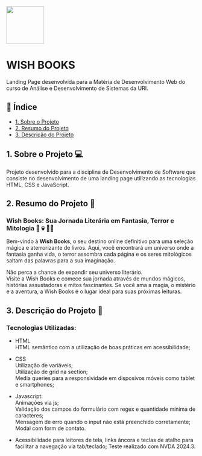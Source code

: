 <img src="../img/books.png" height="100px">

# WISH BOOKS 
Landing Page desenvolvida para a Matéria de Desenvolvimento Web do curso de Análise e Desenvolvimento de Sistemas da URI.


## :round_pushpin: Índice

* [1. Sobre o Projeto](#1-sobre-o-projeto)
* [2. Resumo do Projeto](#2-resumo-do-projeto)
* [3. Descrição do Projeto](#3-descrição-do-projeto)


## 1. Sobre o Projeto :computer:
Projeto desenvolvido para a disciplina de Desenvolvimento de Software que consiste no desenvolvimento de uma landing page utilizando as tecnologias HTML, CSS e JavaScript. 

## 2. Resumo do Projeto :page_facing_up:
### Wish Books: Sua Jornada Literária em Fantasia, Terror e Mitologia :fairy: :skull: :mermaid:
Bem-vindo à **Wish Books**, o seu destino online definitivo para uma seleção mágica e aterrorizante de livros. Aqui, você encontrará um universo onde a fantasia ganha vida, o terror assombra cada página e os seres mitológicos saltam das palavras para a sua imaginação. 

Não perca a chance de expandir seu universo literário. \
Visite a Wish Books e comece sua jornada através de mundos mágicos, histórias assustadoras e mitos fascinantes. Se você ama a magia, o mistério e a aventura, a Wish Books é o lugar ideal para suas próximas leituras.


## 3. Descrição do Projeto :open_file_folder:
### Tecnologias Utilizadas:
* HTML \
HTML semântico com a utilização de boas práticas em acessibilidade; 
* CSS \
Utilização de variáveis; \
Utilização de grid na section; \
Media queries para a responsividade em disposivos móveis como tablet e smartphones; 
* Javascript: \
Animações via js; \
Validação dos campos do formulário com regex e quantidade mínima de caracteres; \
Mensagem de erro quando o input não está preenchido corretamente; \
Modal com form de contato.

* Acessibilidade para leitores de tela, links âncora e teclas de atalho para facilitar a navegação via tab/teclado;
Teste realizado com NVDA 2024.3.






